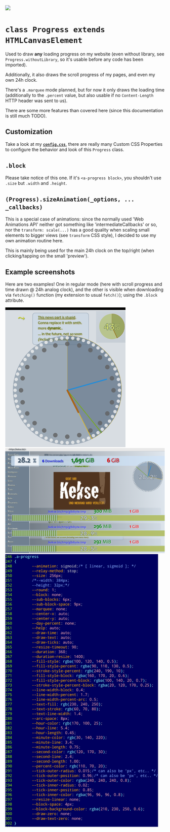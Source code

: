 <img src="https://kekse.biz/github.php?draw&text=`Progress`&override=github:v4" />

# `class Progress extends HTMLCanvasElement`
Used to draw **any** loading progress on my website (even without library, see `Progress.withoutLibrary`, so it's
usable before any code has been imported).

Additionally, it also draws the scroll progress of my pages, and even my own 24h clock.

There's a `.marquee` mode planned, but for now it only draws the loading time (additionally to the `.percent` value,
but also usable if no `Content-Length` HTTP header was sent to us).

There are some more features than covered here (since this documentation is still much TODO).

## Customization
Take a look at my [**`config.css`**](/css/config.css), there are really many Custom CSS Properties to configure
the behavior and look of this `Progress` class.

## `.block`
Please take notice of this one. If it's `<a-progress block>`, you shouldn't use `.size` but `.width` and `.height`.

## `(Progress).sizeAnimation(_options, ... _callbacks)`
This is a special case of animations: since the normally used 'Web Animations API' neither got something like
'intermediateCallbacks' or so, nor the `transform: scale(...)` has a good quality when scaling small elements
to bigger views (see `transform` CSS style), I decided to use my own animation routine here.

This is mainly being used for the main 24h clock on the top/right (when clicking/tapping on the small 'preview').

## Example screenshots
Here are two examples! One in regular mode (here with scroll progress and time drawn @ 24h analog clock), and
the other is visible when downloading via `fetching()` function (my extension to usual `fetch()`); using the
`.block` attribute.

![scroll & clock](../img/progress-scroll+clock.png)
![blocks @ fetching.js](../img/progress-blocks.png)
![config.css excerpts...](../img/config-progress.png)

